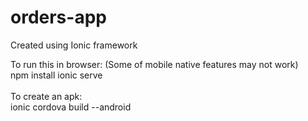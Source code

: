 # orders-app
Created using Ionic framework

To run this in browser: (Some of mobile native features may not work) <br>
npm install
ionic serve
<br><br>
To create an apk: <br>
ionic cordova build --android<br>
